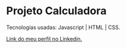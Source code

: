 # Projeto Calculadora

Tecnologias usadas: Javascript | HTML | CSS.

[Link do meu perfil no Linkedin.](https://www.linkedin.com/in/felipe-moises-4a1b58248/) 